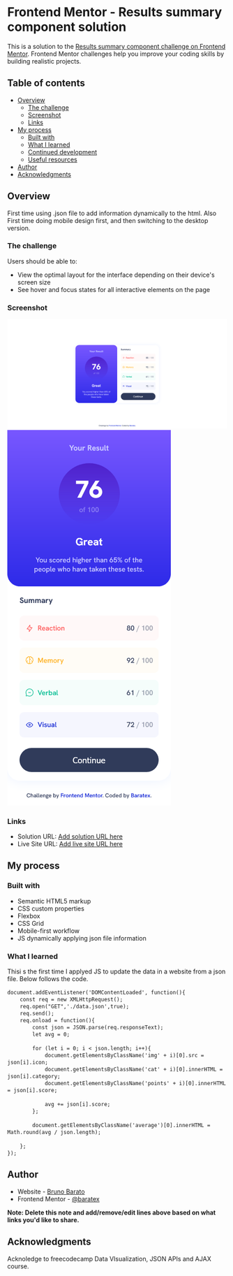 # Frontend Mentor - Results summary component solution

This is a solution to the [Results summary component challenge on Frontend Mentor](https://www.frontendmentor.io/challenges/results-summary-component-CE_K6s0maV). Frontend Mentor challenges help you improve your coding skills by building realistic projects. 

## Table of contents

- [Overview](#overview)
  - [The challenge](#the-challenge)
  - [Screenshot](#screenshot)
  - [Links](#links)
- [My process](#my-process)
  - [Built with](#built-with)
  - [What I learned](#what-i-learned)
  - [Continued development](#continued-development)
  - [Useful resources](#useful-resources)
- [Author](#author)
- [Acknowledgments](#acknowledgments)

## Overview

First time using .json file to add information dynamically to the html.
Also First time doing mobile design first, and then switching to the desktop version.

### The challenge

Users should be able to:

- View the optimal layout for the interface depending on their device's screen size
- See hover and focus states for all interactive elements on the page

### Screenshot

![](./screenshot/desktop.png)
![](./screenshot/mobile.png)


### Links

- Solution URL: [Add solution URL here](https://github.com/baratex/frontendmentor-result-summary/)
- Live Site URL: [Add live site URL here](https://baratex.github.io/frontendmentor-result-summary/)

## My process

### Built with

- Semantic HTML5 markup
- CSS custom properties
- Flexbox
- CSS Grid
- Mobile-first workflow
- JS dynamically applying json file information

### What I learned

Thisi s the first time I applyed JS to update the data in a website from a json file. Below follows the code.

```JS
document.addEventListener('DOMContentLoaded', function(){
    const req = new XMLHttpRequest();
    req.open("GET",'./data.json',true);
    req.send();
    req.onload = function(){
        const json = JSON.parse(req.responseText);
        let avg = 0;

        for (let i = 0; i < json.length; i++){
            document.getElementsByClassName('img' + i)[0].src = json[i].icon;
            document.getElementsByClassName('cat' + i)[0].innerHTML = json[i].category;
            document.getElementsByClassName('points' + i)[0].innerHTML = json[i].score;

            avg += json[i].score;
        };

        document.getElementsByClassName('average')[0].innerHTML = Math.round(avg / json.length);

    };
});
```

## Author

- Website - [Bruno Barato](https://github.com/baratex)
- Frontend Mentor - [@baratex](https://www.frontendmentor.io/profile/baratex)

**Note: Delete this note and add/remove/edit lines above based on what links you'd like to share.**

## Acknowledgments

Acknoledge to freecodecamp Data VIsualization, JSON APIs and AJAX course.

